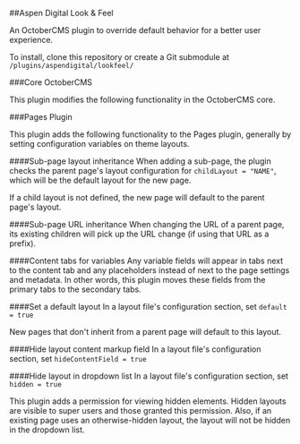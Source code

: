 ##Aspen Digital Look & Feel

An OctoberCMS plugin to override default behavior for a better user experience.

To install, clone this repository or create a Git submodule at `/plugins/aspendigital/lookfeel/`

###Core OctoberCMS

This plugin modifies the following functionality in the OctoberCMS core.

###Pages Plugin

This plugin adds the following functionality to the Pages plugin, generally by setting configuration variables on theme layouts.

####Sub-page layout inheritance
When adding a sub-page, the plugin checks the parent page's layout configuration for
`childLayout = "NAME"`, which will be the default layout for the new page.

If a child layout is not defined, the new page will default to the parent page's layout.

####Sub-page URL inheritance
When changing the URL of a parent page, its existing children will pick up the URL change (if using that URL as a prefix).

####Content tabs for variables
Any variable fields will appear in tabs next to the content tab and any placeholders instead of next to the page settings and metadata. In other words, this plugin moves these fields from the primary tabs to the secondary tabs.

####Set a default layout
In a layout file's configuration section, set
`default = true`

New pages that don't inherit from a parent page will default to this layout.

####Hide layout content markup field
In a layout file's configuration section, set
`hideContentField = true`

####Hide layout in dropdown list
In a layout file's configuration section, set
`hidden = true`

This plugin adds a permission for viewing hidden elements. Hidden layouts are visible to super users and those granted this permission. Also, if an existing page uses an otherwise-hidden layout, the layout will not be hidden in the dropdown list.
